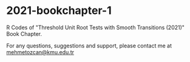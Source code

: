 # 2021-bookchapter-1
R Codes of "Threshold Unit Root Tests with Smooth Transitions (2021)" Book Chapter. 

For any questions, suggestions and support, please contact me at mehmetozcan@kmu.edu.tr 
